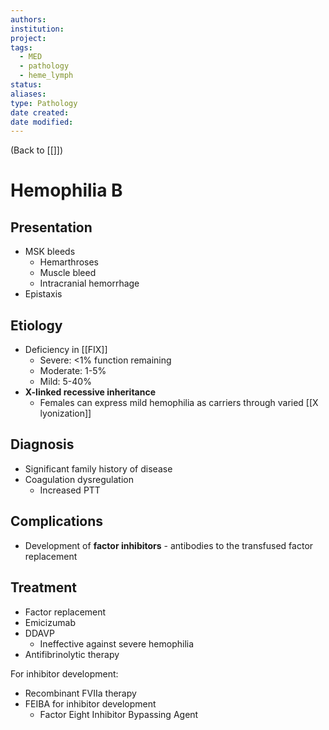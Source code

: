 ```yaml
---
authors: 
institution: 
project: 
tags:
  - MED
  - pathology
  - heme_lymph
status: 
aliases: 
type: Pathology
date created: 
date modified:
---
```


(Back to [[]])

# Hemophilia B

## Presentation
- MSK bleeds
	- Hemarthroses
	- Muscle bleed
	- Intracranial hemorrhage
- Epistaxis
## Etiology
- Deficiency in [[FIX]]
	- Severe: <1% function remaining
	- Moderate: 1-5%
	- Mild: 5-40%
- **X-linked recessive inheritance**
	- Females can express mild hemophilia as carriers through varied [[X lyonization]]
## Diagnosis
- Significant family history of disease
- Coagulation dysregulation
	- Increased PTT
## Complications
- Development of **factor inhibitors** - antibodies to the transfused factor replacement
## Treatment
- Factor replacement
- Emicizumab
- DDAVP
	- Ineffective against severe hemophilia
- Antifibrinolytic therapy

For inhibitor development:
- Recombinant FVIIa therapy
- FEIBA for inhibitor development
	- Factor Eight Inhibitor Bypassing Agent